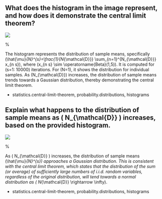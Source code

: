 ## What does the histogram in the image represent, and how does it demonstrate the central limit theorem?

![](https://cdn.mathpix.com/cropped/2024_06_13_4a0eadb9c3250516aa8dg-1.jpg?height=441&width=517&top_left_y=208&top_left_x=1119)

%

The histogram represents the distribution of sample means, specifically \(\hat{\mu}_{N}^{s}=\frac{1}{N_{\mathcal{D}}} \sum_{n=1}^{N_{\mathcal{D}}} x_{n s}\), where \(x_{n s} \sim \operatorname{Beta}(1,5)\). It is computed for \(s=1: 10000\) iterations. For \(N=1\), it shows the distribution for individual samples. As \(N_{\mathcal{D}}\) increases, the distribution of sample means trends towards a Gaussian distribution, thereby demonstrating the central limit theorem.

- statistics.central-limit-theorem, probability.distributions, histograms

## Explain what happens to the distribution of sample means as \( N_{\mathcal{D}} \) increases, based on the provided histogram.

![](https://cdn.mathpix.com/cropped/2024_06_13_4a0eadb9c3250516aa8dg-1.jpg?height=441&width=517&top_left_y=208&top_left_x=1119)

%

As \( N_{\mathcal{D}} \) increases, the distribution of sample means \(\hat{\mu}_{N}^{s}\) approaches a Gaussian distribution. This is consistent with the central limit theorem, which states that the distribution of the sum (or average) of sufficiently large numbers of i.i.d. random variables, regardless of the original distribution, will tend towards a normal distribution as \( N_{\mathcal{D}} \rightarrow \infty\).

- statistics.central-limit-theorem, probability.distributions, histograms